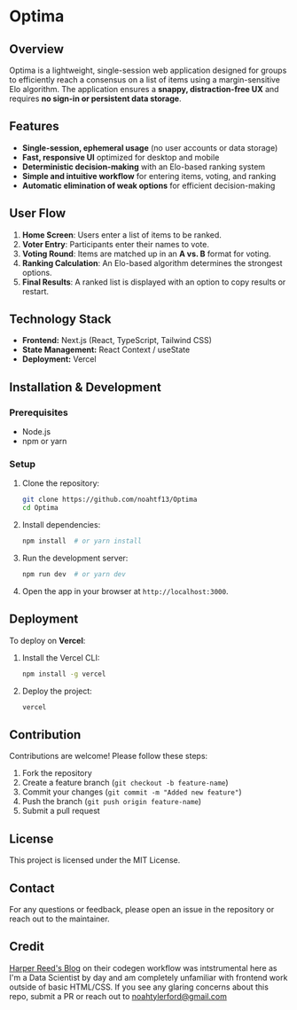 # Optima

## Overview
Optima is a lightweight, single-session web application designed for groups to efficiently reach a consensus on a list of items using a margin-sensitive Elo algorithm. The application ensures a **snappy, distraction-free UX** and requires **no sign-in or persistent data storage**.

## Features
- **Single-session, ephemeral usage** (no user accounts or data storage)
- **Fast, responsive UI** optimized for desktop and mobile
- **Deterministic decision-making** with an Elo-based ranking system
- **Simple and intuitive workflow** for entering items, voting, and ranking
- **Automatic elimination of weak options** for efficient decision-making

## User Flow
1. **Home Screen**: Users enter a list of items to be ranked.
2. **Voter Entry**: Participants enter their names to vote.
3. **Voting Round**: Items are matched up in an **A vs. B** format for voting.
4. **Ranking Calculation**: An Elo-based algorithm determines the strongest options.
5. **Final Results**: A ranked list is displayed with an option to copy results or restart.

## Technology Stack
- **Frontend:** Next.js (React, TypeScript, Tailwind CSS)
- **State Management:** React Context / useState
- **Deployment:** Vercel

## Installation & Development
### Prerequisites
- Node.js
- npm or yarn

### Setup
1. Clone the repository:
   ```sh
   git clone https://github.com/noahtf13/Optima
   cd Optima
   ```
2. Install dependencies:
   ```sh
   npm install  # or yarn install
   ```
3. Run the development server:
   ```sh
   npm run dev  # or yarn dev
   ```
4. Open the app in your browser at `http://localhost:3000`.

## Deployment
To deploy on **Vercel**:
1. Install the Vercel CLI:
   ```sh
   npm install -g vercel
   ```
2. Deploy the project:
   ```sh
   vercel
   ```

## Contribution
Contributions are welcome! Please follow these steps:
1. Fork the repository
2. Create a feature branch (`git checkout -b feature-name`)
3. Commit your changes (`git commit -m "Added new feature"`)
4. Push the branch (`git push origin feature-name`)
5. Submit a pull request

## License
This project is licensed under the MIT License.

## Contact
For any questions or feedback, please open an issue in the repository or reach out to the maintainer.

## Credit
[Harper Reed's Blog](https://harper.blog/2025/02/16/my-llm-codegen-workflow-atm) on their codegen workflow was intstrumental here as I'm a Data Scientist by day and am completely unfamiliar with frontend work outside of basic HTML/CSS. If you see any glaring concerns about this repo, submit a PR or reach out to noahtylerford@gmail.com
